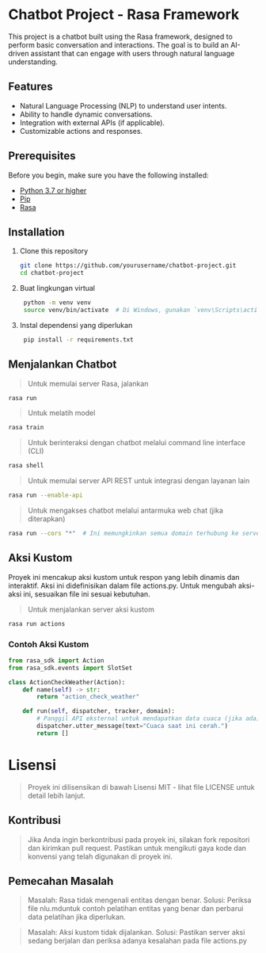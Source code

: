 # Chatbot Project - Rasa Framework

This project is a chatbot built using the Rasa framework, designed to perform basic conversation and interactions. The goal is to build an AI-driven assistant that can engage with users through natural language understanding.

## Features

- Natural Language Processing (NLP) to understand user intents.
- Ability to handle dynamic conversations.
- Integration with external APIs (if applicable).
- Customizable actions and responses.

## Prerequisites

Before you begin, make sure you have the following installed:

- [Python 3.7 or higher](https://www.python.org/downloads/)
- [Pip](https://pip.pypa.io/en/stable/)
- [Rasa](https://rasa.com/)

## Installation

1. Clone this repository
   ```bash
   git clone https://github.com/yourusername/chatbot-project.git
   cd chatbot-project
    ```


2. Buat lingkungan virtual
   ```bash
    python -m venv venv
    source venv/bin/activate  # Di Windows, gunakan `venv\Scripts\activate`
    ```
2. Instal dependensi yang diperlukan
   ```bash
    pip install -r requirements.txt
    ```

## Menjalankan Chatbot

>Untuk memulai server Rasa, jalankan
```bash
rasa run

```

>Untuk melatih model
```bash
rasa train

```

>Untuk berinteraksi dengan chatbot melalui command line interface (CLI)
```bash
rasa shell

```

>Untuk memulai server API REST untuk integrasi dengan layanan lain
```bash
rasa run --enable-api

```
>Untuk mengakses chatbot melalui antarmuka web chat (jika diterapkan)
```bash
rasa run --cors "*"  # Ini memungkinkan semua domain terhubung ke server.

```

## Aksi Kustom

Proyek ini mencakup aksi kustom untuk respon yang lebih dinamis dan interaktif. Aksi ini didefinisikan dalam file actions.py. Untuk mengubah aksi-aksi ini, sesuaikan file ini sesuai kebutuhan.

>Untuk menjalankan server aksi kustom
```bash
rasa run actions

```
### Contoh Aksi Kustom

```python
from rasa_sdk import Action
from rasa_sdk.events import SlotSet

class ActionCheckWeather(Action):
    def name(self) -> str:
        return "action_check_weather"

    def run(self, dispatcher, tracker, domain):
        # Panggil API eksternal untuk mendapatkan data cuaca (jika ada)
        dispatcher.utter_message(text="Cuaca saat ini cerah.")
        return []

```

# Lisensi
>Proyek ini dilisensikan di bawah Lisensi MIT - lihat file LICENSE untuk detail lebih lanjut.

## Kontribusi
>Jika Anda ingin berkontribusi pada proyek ini, silakan fork repositori dan kirimkan pull request. Pastikan untuk mengikuti gaya kode dan konvensi yang telah digunakan di proyek ini.

## Pemecahan Masalah
>Masalah: Rasa tidak mengenali entitas dengan benar.
Solusi: Periksa file nlu.mduntuk contoh pelatihan entitas yang benar dan perbarui data pelatihan jika diperlukan.

>Masalah: Aksi kustom tidak dijalankan.
Solusi: Pastikan server aksi sedang berjalan dan periksa adanya kesalahan pada file actions.py